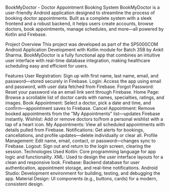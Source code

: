 BookMyDoctor - Doctor Appointment Booking System
BookMyDoctor is a user-friendly Android application designed to streamline the process of booking doctor appointments. Built as a complete system with a sleek frontend and a robust backend, it helps users create accounts, browse doctors, book appointments, manage schedules, and more—all powered by Kotlin and Firebase.

Project Overview
This project was developed as part of the SP5000COM Android Application Development with Kotlin module for Batch 35B by Ankit Sharma. BookMyDoctor is a fully functional app that combines an intuitive user interface with real-time database integration, making healthcare scheduling easy and efficient for users.

Features
User Registration: Sign up with first name, last name, email, and password—stored securely in Firebase.
Login: Access the app using email and password, with user data fetched from Firebase.
Forgot Password: Reset your password via an email link sent through Firebase.
Home Page: Browse a scrollable list of doctor cards with names, specialties, ratings, and images.
Book Appointment: Select a doctor, pick a date and time, and confirm—appointment saves to Firebase.
Cancel Appointment: Remove booked appointments from the "My Appointments" list—updates Firebase instantly.
Wishlist: Add or remove doctors to/from a personal wishlist with a tap of a heart icon.
My Appointments: View all scheduled appointments with details pulled from Firebase.
Notifications: Get alerts for bookings, cancellations, and profile updates—delete individually or clear all.
Profile Management: Edit name, email, contact, or password—changes sync to Firebase.
Logout: Sign out and return to the login screen, clearing the session.
Technologies Used
Kotlin: Core programming language for app logic and functionality.
XML: Used to design the user interface layouts for a clean and responsive look.
Firebase: Backend database for user authentication, appointment storage, and real-time notifications.
Android Studio: Development environment for building, testing, and debugging the app.
Material Design: UI components (e.g., buttons, cards) for a modern, consistent design.
